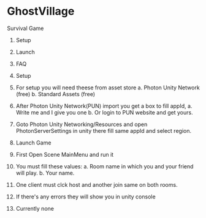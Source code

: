 # GhostVillage
Survival Game

1. Setup
2. Launch
3. FAQ


1. Setup
  1. For setup you will need theese from asset store
    a. Photon Unity Network (free)
    b. Standard Assets (free)
  2. After Photon Unity Network(PUN) import you get a box to fill appId, 
      a. Write me and I give you one
      b. Or login to PUN website and get yours.
  3. Goto Photon Unity Networking/Resources and open PhotonServerSettings in unity there fill same appId and select region.


2. Launch Game
  1. First Open Scene MainMenu and run it
  2. You must fill these values:
    a. Room name in which you and your friend will play.
    b. Your name.
  3. One client must clck host and another join same on both rooms.
  4. If there's any errors they will show you in unity console
  
3. Currently none
